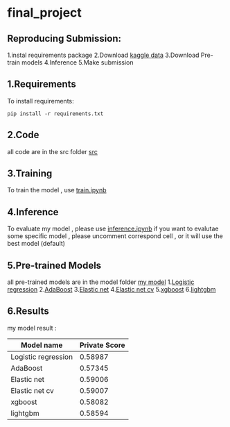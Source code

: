# final_project
## Reproducing Submission:
1.instal requirements package
2.Download [kaggle data](https://www.kaggle.com/competitions/tabular-playground-series-aug-2022/data)
3.Download Pre-train models
4.Inference
5.Make submission
## 1.Requirements

To install requirements:

```setup
pip install -r requirements.txt
```
## 2.Code
all code are in the src folder
[src](https://github.com/kirito878/final_project/tree/main/src)

## 3.Training
To train the model , use [train.ipynb](https://github.com/kirito878/final_project/blob/main/src/train.ipynb)

## 4.Inference
To evaluate my model , please use [inference.ipynb](https://github.com/kirito878/final_project/blob/main/src/inference.ipynb)
if you want to evalutae some specific model , please uncomment correspond cell , or it will use the best model (default)  
## 5.Pre-trained Models
all pre-trained models are in the model folder
[my model](https://github.com/kirito878/final_project/tree/main/model)
1.[Logistic regression](https://github.com/kirito878/final_project/blob/main/model/logisticRegression.pickle)
2.[AdaBoost](https://github.com/kirito878/final_project/blob/main/model/AdaBoostClassifier.pickle)
3.[Elastic net](https://github.com/kirito878/final_project/blob/main/model/elasticNet.pickle)
4.[Elastic net cv](https://github.com/kirito878/final_project/blob/main/model/elasticNetCV.pickle)
5.[xgboost](https://github.com/kirito878/final_project/blob/main/model/XGBClassifier.pickle)
6.[lightgbm](https://github.com/kirito878/final_project/blob/main/model/model.txt)
## 6.Results

my model result :

| Model name         | Private Score  | 
| ------------------ |---------------- |
| Logistic regression|     0.58987     | 
| AdaBoost            |     0.57345    | 
| Elastic net         |     0.59006    | 
| Elastic net cv    |     0.59007       | 
| xgboost           |     0.58082      | 
| lightgbm          |     0.58594        | 
